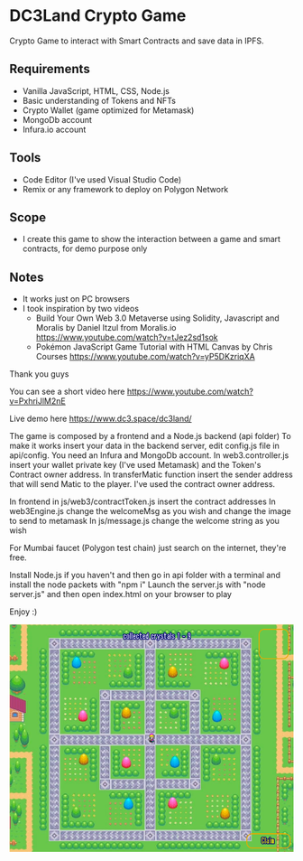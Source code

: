 # DC3Land Crypto Game
Crypto Game to interact with Smart Contracts and save data in IPFS.

## Requirements
- Vanilla JavaScript, HTML, CSS, Node.js
- Basic understanding of Tokens and NFTs
- Crypto Wallet (game optimized for Metamask)
- MongoDb account
- Infura.io account
## Tools
- Code Editor (I've used Visual Studio Code)
- Remix or any framework to deploy on Polygon Network
## Scope
- I create this game to show the interaction between a game and smart contracts, for demo purpose only
## Notes
- It works just on PC browsers
- I took inspiration by two videos 
	- Build Your Own Web 3.0 Metaverse using Solidity, Javascript and Moralis by Daniel Itzul from Moralis.io 
	  https://www.youtube.com/watch?v=tJez2sd1sok
	- Pokémon JavaScript Game Tutorial with HTML Canvas by Chris Courses
	  https://www.youtube.com/watch?v=yP5DKzriqXA
	  
Thank you guys

You can see a short video here https://www.youtube.com/watch?v=PxhriJlM2nE

Live demo here https://www.dc3.space/dc3land/

The game is composed by a frontend and a Node.js backend (api folder)
To make it works insert your data in the backend server, edit config.js file in api/config. You need an Infura and MongoDb account.
In web3.controller.js insert your wallet private key (I've used Metamask) and the Token's Contract owner address.
In transferMatic function insert the sender address that will send Matic to the player. I've used the contract owner address.

In frontend in js/web3/contractToken.js insert the contract addresses
In web3Engine.js change the welcomeMsg as you wish and change the image to send to metamask
In js/message.js change the welcome string as you wish

For Mumbai faucet (Polygon test chain) just search on the internet, they're free.

Install Node.js if you haven't and then go in api folder with a terminal and install the node packets with "npm i"
Launch the server.js with "node server.js" and then open index.html on your browser to play

Enjoy :)

![DC3Land](DC3Land.png?raw=true)
